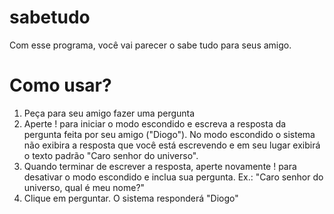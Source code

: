 # sabetudo

Com esse programa, você vai parecer o sabe tudo para seus amigo.

# Como usar?

1) Peça para seu amigo fazer uma pergunta
2) Aperte ! para iniciar o modo escondido e escreva a resposta da pergunta feita por seu amigo ("Diogo"). No modo escondido o
sistema não exibira a resposta que você está escrevendo e em seu lugar exibirá o texto padrão "Caro senhor do universo".
3) Quando terminar de escrever a resposta, aperte novamente ! para desativar o modo escondido e inclua sua pergunta. Ex.: "Caro senhor do universo, qual é meu nome?"
4) Clique em perguntar. O sistema responderá "Diogo"
